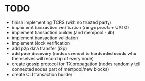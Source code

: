# TODO
- finish implementing TCRS (with no trusted party)
- implement transaction verification (range proofs + UXTO)
- implement transaction builder (and mempool - db)
- implement transaction validation
- implement block verification 
- add p2p data transfer (i2p)
- add peer discovery (nodes connect to hardcoded seeds who themselves will record ip of every node)
- create gossip protocol for TX propagation (nodes randomly tell connected nodes part of mempool/new blocks)
- create CLI transaction builder